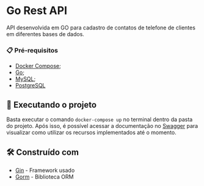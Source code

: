 # Go Rest API

API desenvolvida em GO para cadastro de contatos de telefone de clientes em diferentes bases de dados. 

### 📋 Pré-requisitos

* [Docker Compose](https://docs.docker.com/compose/install/);
* [Go](https://go.dev/);
* [MySQL](https://dev.mysql.com/);
* [PostgreSQL](https://www.postgresql.org/)

## 🚀 Executando o projeto

Basta executar o comando `docker-compose up` no terminal dentro da pasta do projeto.
Após isso, é possível acessar a documentação no [Swagger](http://localhost:8080/swagger/index.html) para 
visualizar como utilizar os recursos implementados até o momento. 


## 🛠️ Construído com

* [Gin](https://gin-gonic.com/) - Framework usado
* [Gorm](https://gorm.io/index.html) - Biblioteca ORM
